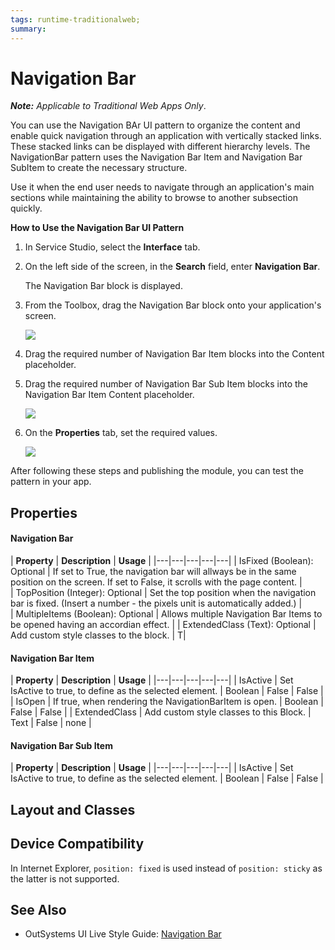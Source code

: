 ```yaml
---
tags: runtime-traditionalweb; 
summary: 
---
```


# Navigation Bar

**_Note:_**  _Applicable to Traditional Web Apps Only_.

You can use the Navigation BAr UI pattern to organize the content and enable quick navigation through an application with vertically stacked links. These stacked links can be displayed with different hierarchy levels. The NavigationBar pattern uses the Navigation Bar Item and Navigation Bar SubItem to create the necessary structure.

Use it when the end user needs to navigate through an application's main sections while maintaining the ability to browse to another subsection quickly. 

**How to Use the Navigation Bar UI Pattern**

1. In Service Studio, select the **Interface** tab.

2. On the left side of the screen, in the **Search** field, enter **Navigation Bar**. 
    
    The Navigation Bar block is displayed. 

3. From the Toolbox, drag the Navigation Bar block onto your application's screen. 

    ![](images/navigationbar-image-1.png?width=500)

4. Drag the required number of Navigation Bar Item blocks into the Content placeholder.

5. Drag the required number of Navigation Bar Sub Item blocks into the Navigation Bar Item Content placeholder.

    ![](images/navigationbar-image-2.png)

6. On the **Properties** tab, set the required values.

    ![](images/navigationbar-image-3.png)

After following these steps and publishing the module, you can test the pattern in your app.

## Properties
#### Navigation Bar
| **Property** |  **Description** |  **Usage** | 
|---|---|---|---|---|
| IsFixed (Boolean): Optional |  If set to True, the navigation bar will allways be in the same position on the screen. If set to False, it scrolls with the page content. |  
| TopPosition (Integer): Optional  |  Set the top position when the navigation bar is fixed. (Insert a number - the pixels unit is automatically added.) |  
| MultipleItems (Boolean): Optional |  Allows multiple Navigation Bar Items to be opened having an accordian effect. | 
| ExtendedClass (Text): Optional |  Add custom style classes to the block. | T|

#### Navigation Bar Item
| **Property** |  **Description** |  **Usage** | 
|---|---|---|---|---|
| IsActive  |  Set IsActive to true, to define as the selected element. |  Boolean | False | False |
| IsOpen  |  If true, when rendering the NavigationBarItem is open. |  Boolean | False | False |
| ExtendedClass  |  Add custom style classes to this Block. | Text | False | none |

#### Navigation Bar Sub Item
| **Property** |  **Description** |  **Usage** | 
|---|---|---|---|---|
| IsActive  |  Set IsActive to true, to define as the selected element. |  Boolean | False | False |
  
## Layout and Classes


## Device Compatibility

In Internet Explorer, `position: fixed` is used instead of `position: sticky` as the latter is not supported.


## See Also

* OutSystems UI Live Style Guide: [Navigation Bar](https://outsystemsui.outsystems.com/WebStyleGuidePreview/NavigationBar.aspx)

